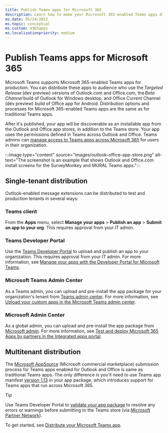 ```yaml
---
title: Publish Teams apps for Microsoft 365
description: Learn how to make your Microsoft 365-enabled Teams apps discoverable to users in Teams, Outlook, and Office. Know about single-tenant, multitenant distribution.
ms.date: 05/24/2022
ms.topic: conceptual
ms.custom: m365apps
ms.localizationpriority: medium
---
```

# Publish Teams apps for Microsoft 365

Microsoft Teams supports Microsoft 365-enabled Teams apps for production. You can distribute these apps to audience who use the *Targeted Release* (dev preview) versions of Outlook.com and Office.com, the *Beta Channel* build of Outlook for Windows desktop, and Office Current Channel (dev preview) build of Office app for Android. Distribution options and processes for Microsoft 365-enabled Teams apps are the same as for traditional Teams apps.

After it's published, your app will be discoverable as an installable app from the Outlook and Office app stores, in addition to the Teams store. Your app uses the permissions defined in Teams across Outlook and Office. Teams admins can [manage access to Teams apps across Microsoft 365](/MicrosoftTeams/manage-third-party-teams-apps) for users in their organization.

:::image type="content" source="images/outlook-office-app-store.png" alt-text="The screenshot is an example that shows Outlook and Office.com install screens for the SurveyMonkey and MURAL Teams apps.":::

## Single-tenant distribution

Outlook-enabled message extensions can be distributed to test and production tenants in several ways:

### Teams client

From the **Apps** menu, select **Manage your apps** > **Publish an app** > **Submit an app to your org**. This requires approval from your IT admin.

### Teams Developer Portal

Use the [Teams Developer Portal](https://dev.teams.microsoft.com/) to upload and publish an app to your organization. This requires approval from your IT admin. For more information, see [Manage your apps with the Developer Portal for Microsoft Teams](../concepts/build-and-test/teams-developer-portal.md).

### Microsoft Teams Admin Center

As a Teams admin, you can upload and pre-install the app package for your organization's tenant from [Teams admin center](https://admin.teams.microsoft.com/). For more information, see [Upload your custom apps in the Microsoft Teams admin center](/MicrosoftTeams/upload-custom-apps).

### Microsoft Admin Center

As a global admin, you can upload and pre-install the app package from [Microsoft admin](https://admin.microsoft.com/). For more information, see [Test and deploy Microsoft 365 Apps by partners in the Integrated apps portal](/microsoft-365/admin/manage/test-and-deploy-microsoft-365-apps).

## Multitenant distribution

The [Microsoft AppSource](https://appsource.microsoft.com/) (Microsoft commercial marketplace) submission process for Teams apps enabled for Outlook and Office is same as traditional Teams apps. The only difference is you'll need to use Teams app manifest [version 1.13](../tabs/how-to/using-teams-client-sdk.md) in your app package, which introduces support for Teams apps that run across Microsoft 365.

> [!TIP]
> Use Teams Developer Portal to [validate your app package](https://dev.teams.microsoft.com/validation) to resolve any errors or warnings before submitting to the Teams store (via [Microsoft Partner Network](https://partner.microsoft.com/)).

To get started, see [Distribute your Microsoft Teams app](../concepts/deploy-and-publish/apps-publish-overview.md).